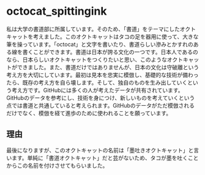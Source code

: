# octocat_spittingink
 私は大学の書道部に所属しています。そのため、「書道」をテーマにしたオクトキャットを考えました。このオクトキャットはタコの足を器用に使って、大きな筆を操っています。「octocat」と文字を書いたり、書道らしい滲みとかすれのある線を書くことができます。書道は日本が誇る文化の一つです。日本人であるのなら、日本らしいオクトキャットをつくりたいと思い、このようなオクトキャットができました。また、書道だけではありませんが、日本の文化は守破離という考え方を大切にしています。最初は見本を忠実に模倣し、基礎的な技術が備わったら、既存の考え方を自ら壊します。そして、独自のものを生み出していくという考え方です。GitHubには多くの人が考えたデータが共有されています。GitHubのデータを参考にし、技術を身につけ、新しいものを考えていくという点では書道と共通していると考えられます。GitHubのデータがただ模倣されるだけでなく、模倣を経て進歩のために使われることを願っています。
 ## 理由
 最後になりますが、このオクトキャットの名前は「墨吐きオクトキャット」と言います。単純に「書道オクトキャット」だと芸がないため、タコが墨を吐くことからこの名前を付けさせてもらいました。
